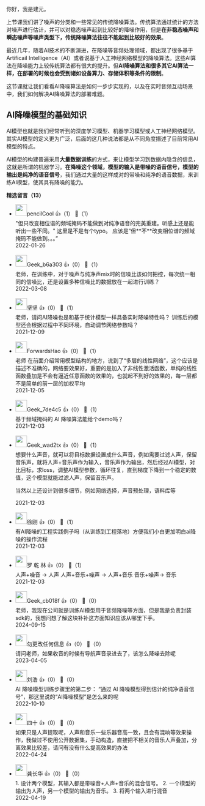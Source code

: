 你好，我是建元。

上节课我们讲了噪声的分类和一些常见的传统降噪算法。传统算法通过统计的方法对噪声进行估计，并可以对稳态噪声起到比较好的降噪作用，但是**在非稳态噪声和瞬态噪声等噪声类型下，传统降噪算法往往不能起到比较好的效果**。

最近几年，随着AI技术的不断演进，在降噪等音频处理领域，都出现了很多基于Artificail Intelligence（AI）或者说基于人工神经网络模型的降噪算法。这些AI算法在降噪能力上较传统算法都有很大的提升。但**AI降噪算法和很多其它AI算法一样，在部署的时候也会受到诸如设备算力、存储体积等条件的限制**。

这节课就让我们看看AI降噪算法是如何一步步实现的，以及在实时音频互动场景中，我们如何解决AI降噪算法的部署难题。

## AI降噪模型的基础知识

AI模型也就是我们经常听到的深度学习模型、机器学习模型或人工神经网络模型。其实AI模型的定义更为广泛，后面的这几种说法都是从不同角度描述了目前常用AI模型的特点。

AI模型的构建普遍采用**大量数据训练**的方式，来让模型学习到数据内隐含的信息，这就是所谓的机器学习。**在降噪这个领域，模型的输入是带噪的语音信号，模型的输出是纯净的语音信号**，我们通过大量的这样成对的带噪和纯净的语音数据，来训练AI模型，使其具有降噪的能力。
<div><strong>精选留言（13）</strong></div><ul>
<li><img src="https://static001.geekbang.org/account/avatar/00/16/4e/0a/0ff15eaa.jpg" width="30px"><span>pencilCool</span> 👍（1） 💬（1）<div>&quot;但只改变相位谱的频域掩码不能做到对纯净语音的完美重建。听感上还是能听出一些不同。&quot; 这里是不是有个typo。 应该是“但**不**改变相位谱的频域掩码不能做到。。。”</div>2022-01-26</li><br/><li><img src="" width="30px"><span>Geek_b6a303</span> 👍（0） 💬（1）<div>老师，在训练中，对于噪声与纯净声mix时的信噪比该如何把控，每次统一相同的信噪比，还是设置多种信噪比的数据放在一起进行训练？</div>2022-03-08</li><br/><li><img src="https://static001.geekbang.org/account/avatar/00/28/43/8f/55cf3ed9.jpg" width="30px"><span>坚坚</span> 👍（0） 💬（1）<div>老师，请问AI降噪也是和基于统计模型一样具备实时降噪特性吗？
训练后的模型还会根据过程中不同环境，自动调节网络参数吗？
</div>2021-12-09</li><br/><li><img src="https://static001.geekbang.org/account/avatar/00/23/88/de/04784f86.jpg" width="30px"><span>ForwardsHao</span> 👍（0） 💬（1）<div>老师 在前面介绍常用模型结构的地方，说到了“多层的线性网络”，这个应该是描述不准确的，网络要效果好，重要的是加入了非线性激活函数，单纯的线性函数叠加是不会有逼近任意函数的效果的，也就起不到好的效果的，每一层都不是简单的前一层的加权平均</div>2021-12-05</li><br/><li><img src="https://thirdwx.qlogo.cn/mmopen/vi_32/Ikib5hH6AA9v1kJWp14ImL99HSv9XRmURK0IiaLAjm51dYbjicsgyXWwud3KjdweGtyd1SelMNb2HIsj9nzcAS0Sw/132" width="30px"><span>Geek_7de4c5</span> 👍（0） 💬（1）<div>基于频域掩码的 AI 降噪算法能给个demo吗？</div>2021-12-03</li><br/><li><img src="https://static001.geekbang.org/account/avatar/00/0f/54/20/abb7bfe3.jpg" width="30px"><span>Geek_wad2tx</span> 👍（0） 💬（1）<div>想要什么声音，就可以将目标数据设置成什么声音，例如需要过滤人声，保留音乐声，就将人声+音乐声作为输入，音乐声作为输出，然后经过AI模型，对比目标，求loss，调整AI模型参数，循环往复，直到梯度下降到一个稳定的数值，这个模型就能过滤人声，保留音乐声。

当然以上还设计到很多细节，例如网络选择，声音预处理，语料库等</div>2021-12-03</li><br/><li><img src="https://static001.geekbang.org/account/avatar/00/2b/8f/03/9e17dd38.jpg" width="30px"><span>徐刚</span> 👍（0） 💬（1）<div>有AI降噪的工程实践例子吗（从训练到工程落地）方便我们小白更加明白ai降噪的操作流程</div>2021-12-03</li><br/><li><img src="https://static001.geekbang.org/account/avatar/00/12/21/7e/fb725950.jpg" width="30px"><span>罗 乾 林</span> 👍（0） 💬（1）<div>人声+噪音 -&gt;  人声
人声+音乐+噪声 -&gt;  人声+音乐
音乐+噪声-&gt; 音乐</div>2021-12-03</li><br/><li><img src="https://thirdwx.qlogo.cn/mmopen/vi_32/Q0j4TwGTfTKZVftMw0LHUD1ibql6vghOBUc9kaVAbfX8kwoa1fzP9KrxZRrdhkjic27JibAianecncMq2Q7Tp5pODw/132" width="30px"><span>Geek_cb018f</span> 👍（0） 💬（0）<div>老师，我现在公司就是训练AI模型用于音频降噪等方面，但是我是负责封装sdk的，我想问想了解这块补补这方面知识应该从哪里下手。</div>2024-09-15</li><br/><li><img src="" width="30px"><span>勿更改任何信息</span> 👍（0） 💬（0）<div>请问老师，如果收音的时候有导航声音录进去了，该怎么降噪去除呢</div>2023-04-05</li><br/><li><img src="http://thirdwx.qlogo.cn/mmopen/vi_32/Q0j4TwGTfTJlXCY2BuR3ZcB21iajAhUc09ssl3VCYRo4Vqkj5RNdPt9UIDyc9zR7bdvbs474QkQkddmRELMeDSg/132" width="30px"><span>刘浩</span> 👍（0） 💬（0）<div>AI 降噪模型训练步骤里的第二步：
“通过 AI 降噪模型得到估计的纯净语音信号”，那这里说的“AI降噪模型”是怎么来的呢</div>2022-10-10</li><br/><li><img src="https://static001.geekbang.org/account/avatar/00/25/12/2f/7d76bc49.jpg" width="30px"><span>四十</span> 👍（0） 💬（0）<div>如果只是人声提取呢，人声和音乐一些乐器音高一致，且会有混响等效果操作，我做过不使用公开数据集，手动构造，直接把不相关的音乐人声叠加，分离效果比较差，请问有没有什么提高效果的办法</div>2022-04-24</li><br/><li><img src="" width="30px"><span>龚长华</span> 👍（0） 💬（0）<div>1. 设计两个模型，其输入都是带噪音+人声+音乐的混合信号。
2. 一个模型的输出为人声，另一个模型的输出为音乐。
3. 将两个输入进行混音</div>2022-04-19</li><br/>
</ul>